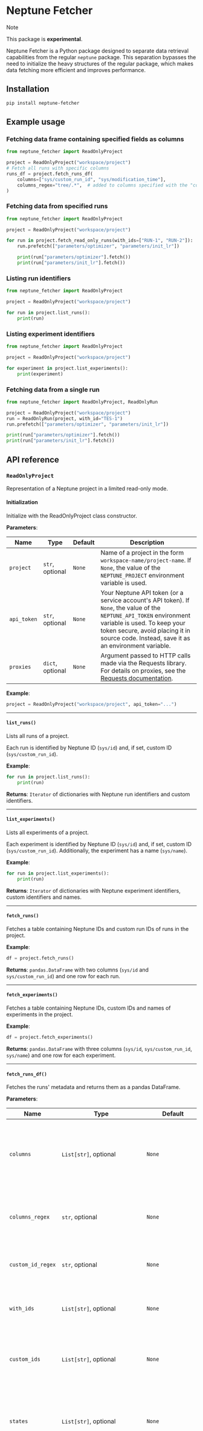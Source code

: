 # Neptune Fetcher

> [!NOTE]
> This package is **experimental**.

Neptune Fetcher is a Python package designed to separate data retrieval capabilities from the regular `neptune` package. This separation bypasses the need to initialize the heavy structures of the regular package, which makes data fetching more efficient and improves performance.

## Installation

```bash
pip install neptune-fetcher
```

## Example usage

### Fetching data frame containing specified fields as columns

```python
from neptune_fetcher import ReadOnlyProject

project = ReadOnlyProject("workspace/project")
# Fetch all runs with specific columns
runs_df = project.fetch_runs_df(
    columns=["sys/custom_run_id", "sys/modification_time"],
    columns_regex="tree/.*",  # added to columns specified with the "columns" parameter
)
```

### Fetching data from specified runs

```python
from neptune_fetcher import ReadOnlyProject

project = ReadOnlyProject("workspace/project")

for run in project.fetch_read_only_runs(with_ids=["RUN-1", "RUN-2"]):
    run.prefetch(["parameters/optimizer", "parameters/init_lr"])

    print(run["parameters/optimizer"].fetch())
    print(run["parameters/init_lr"].fetch())
```

### Listing run identifiers

```python
from neptune_fetcher import ReadOnlyProject

project = ReadOnlyProject("workspace/project")

for run in project.list_runs():
    print(run)
```

### Listing experiment identifiers

```python
from neptune_fetcher import ReadOnlyProject

project = ReadOnlyProject("workspace/project")

for experiment in project.list_experiments():
    print(experiment)
```

### Fetching data from a single run

```python
from neptune_fetcher import ReadOnlyProject, ReadOnlyRun

project = ReadOnlyProject("workspace/project")
run = ReadOnlyRun(project, with_id="TES-1")
run.prefetch(["parameters/optimizer", "parameters/init_lr"])

print(run["parameters/optimizer"].fetch())
print(run["parameters/init_lr"].fetch())
```

## API reference

### `ReadOnlyProject`

Representation of a Neptune project in a limited read-only mode.

#### Initialization

Initialize with the ReadOnlyProject class constructor.

__Parameters__:

| Name        | Type             | Default | Description                                                                                                                                                                                                                                       |
|-------------|------------------|---------|---------------------------------------------------------------------------------------------------------------------------------------------------------------------------------------------------------------------------------------------------|
| `project`   | `str`, optional  | `None`  | Name of a project in the form `workspace-name/project-name`. If `None`, the value of the `NEPTUNE_PROJECT` environment variable is used.                                                                                                          |
| `api_token` | `str`, optional  | `None`  | Your Neptune API token (or a service account's API token). If `None`, the value of the `NEPTUNE_API_TOKEN` environment variable is used. To keep your token secure, avoid placing it in source code. Instead, save it as an environment variable. |
| `proxies`   | `dict`, optional | `None`  | Argument passed to HTTP calls made via the Requests library. For details on proxies, see the [Requests documentation](https://requests.readthedocs.io/).                                                                                          |

__Example__:

```python
project = ReadOnlyProject("workspace/project", api_token="...")
```

---

#### `list_runs()`

Lists all runs of a project.

Each run is identified by Neptune ID (`sys/id`) and, if set, custom ID (`sys/custom_run_id`).

__Example__:
```python
for run in project.list_runs():
    print(run)
```

__Returns__:
`Iterator` of dictionaries with Neptune run identifiers and custom identifiers.

---


#### `list_experiments()`

Lists all experiments of a project.

Each experiment is identified by Neptune ID (`sys/id`) and, if set, custom ID (`sys/custom_run_id`).
Additionally, the experiment has a name (`sys/name`).

__Example__:
```python
for run in project.list_experiments():
    print(run)
```

__Returns__:
`Iterator` of dictionaries with Neptune experiment identifiers, custom identifiers and names.

---


#### `fetch_runs()`

Fetches a table containing Neptune IDs and custom run IDs of runs in the project.

__Example__:
```python
df = project.fetch_runs()
```

__Returns__:
`pandas.DataFrame` with two columns (`sys/id` and `sys/custom_run_id`) and one row for each run.

---


#### `fetch_experiments()`

Fetches a table containing Neptune IDs, custom IDs and names of experiments in the project.

__Example__:
```python
df = project.fetch_experiments()
```

__Returns__:
`pandas.DataFrame` with three columns (`sys/id`, `sys/custom_run_id`, `sys/name`) and one row for each experiment.

---


#### `fetch_runs_df()`

Fetches the runs' metadata and returns them as a pandas DataFrame.

__Parameters__:

| Name              | Type                                          | Default             | Description                                                                                                                                                                                                                                                                            |
|-------------------|-----------------------------------------------|---------------------|----------------------------------------------------------------------------------------------------------------------------------------------------------------------------------------------------------------------------------------------------------------------------------------|
| `columns`         | `List[str]`, optional                         | `None`              | Names of columns to include in the table, as a list of field names. The Neptune ID (`"sys/id"`) is included automatically. If `None`, all the columns of the experiments table are included.                                                                                           |
| `columns_regex`   | `str`, optional                               | `None`              | A regex pattern to filter columns by name. Use this parameter to include columns in addition to the ones specified by the `columns` parameter.                                                                                                                                         |
| `custom_id_regex` | `str`, optional                               | `None`              | A regex pattern to filter the runs by custom ID. When applied, it needs to limit the number of runs to 100 or fewer.                                                                                                                                                                   |
| `with_ids`        | `List[str]`, optional                         | `None`              | List of multiple Neptune IDs. Example: `["NLU-1", "NLU-2"]`. Matching any element of the list is sufficient to pass the criterion.                                                                                                                                                     |
| `custom_ids` | `List[str]`, optional                         | `None`              | List of multiple Custom IDs. Example: `["nostalgic_shockley", "high_albattani"]`. Matching any element of the list is sufficient to pass the criterion.                                                                                                                                |
| `states`          | `List[str]`, optional                         | `None`              | List of states. Possible values: `"inactive"`, `"active"`. "Active" means that at least one process is connected to the run. Matching any element of the list is sufficient to pass the criterion.                                                                                     |
| `owners`          | `List[str]`, optional                         | `None`              | List of multiple owners. Example:  `["frederic", "josh"]`. The owner is the user who created the run. Matching any element of the list is sufficient to pass the criterion.                                                                                                            |
| `tags`            | `List[str]`, optional                         | `None`              | A list of tags. Example: `"lightGBM"` or `["pytorch", "cycleLR"]`. **Note:** Only runs that have all specified tags will pass this criterion.                                                                                                                                          |
| `trashed`         | `bool`, optional                              | `False`             | Whether to retrieve trashed runs. If `True`, only trashed runs are retrieved. If `False`, only non-trashed runs are retrieved. If `None` or left empty, all run objects are retrieved, including trashed ones.                                                                         |
| `limit`           | `int`, optional                               | `None`              | Maximum number of runs to fetch. If `None`, all runs are fetched.                                                                                                                                                                                                                      |
| `sort_by`         | `str`, optional                               | `sys/creation_time` | Name of the field to sort the results by. The field must represent a simple type (string, float, integer).                                                                                                                                                                             |
| `ascending`       | `bool`, optional                              | `False`             | Whether to sort the entries in ascending order of the sorting column values.                                                                                                                                                                                                           |
| `progress_bar`    | `bool`, `Type[ProgressBarCallback]`, optional | `None`              | Set to `False `to disable the download progress bar, or pass a type of ProgressBarCallback to [use your own progress bar](https://docs.neptune.ai/usage/querying_metadata/#using-a-custom-progress-bar). If set to `None` or `True`, the default tqdm-based progress bar will be used. |

__Example__:
```python
# Fetch all runs with specific columns
runs_df = project.fetch_runs_df(
    columns=["sys/custom_run_id", "sys/modification_time", "training/lr"]
)

# Fetch all runs with specific columns and extra columns that match a regex pattern
runs_df = project.fetch_runs_df(
    columns=["sys/custom_run_id", "sys/modification_time"],
    columns_regex="tree/.*",
)

# Fetch runs by specific IDs
specific_runs_df = my_project.fetch_runs_df(
    custom_ids=["nostalgic_shockley", "high_albattani"]
)
```

__Returns__:
`pandas.DataFrame`: A pandas DataFrame containing metadata of the fetched runs.

---


#### `fetch_experiments_df()`

Fetches the experiments' metadata and returns them as a pandas DataFrame.

__Parameters__:

| Name              | Type                                          | Default             | Description                                                                                                                                                                                                                                                                            |
|-------------------|-----------------------------------------------|---------------------|----------------------------------------------------------------------------------------------------------------------------------------------------------------------------------------------------------------------------------------------------------------------------------------|
| `columns`         | `List[str]`, optional                         | `None`              | Names of columns to include in the table, as a list of field names. The Neptune ID (`"sys/id"`) is included automatically. If `None`, all the columns of the experiments table are included.                                                                                           |
| `columns_regex`   | `str`, optional                               | `None`              | A regex pattern to filter columns by name. Use this parameter to include columns in addition to the ones specified by the `columns` parameter.                                                                                                                                         |
| `custom_id_regex` | `str`, optional                               | `None`              | A regex pattern to filter the runs by custom ID. When applied, it needs to limit the number of runs to 100 or fewer.                                                                                                                                                                   |
| `with_ids`        | `List[str]`, optional                         | `None`              | List of multiple Neptune IDs. Example: `["NLU-1", "NLU-2"]`. Matching any element of the list is sufficient to pass the criterion.                                                                                                                                                     |
| `custom_ids` | `List[str]`, optional                         | `None`              | List of multiple Custom IDs. Example: `["nostalgic_shockley", "high_albattani"]`. Matching any element of the list is sufficient to pass the criterion.                                                                                                                                |
| `states`          | `List[str]`, optional                         | `None`              | List of states. Possible values: `"inactive"`, `"active"`. "Active" means that at least one process is connected to the run. Matching any element of the list is sufficient to pass the criterion.                                                                                     |
| `owners`          | `List[str]`, optional                         | `None`              | List of multiple owners. Example:  `["frederic", "josh"]`. The owner is the user who created the run. Matching any element of the list is sufficient to pass the criterion.                                                                                                            |
| `tags`            | `List[str]`, optional                         | `None`              | A list of tags. Example: `"lightGBM"` or `["pytorch", "cycleLR"]`. **Note:** Only runs that have all specified tags will pass this criterion.                                                                                                                                          |
| `trashed`         | `bool`, optional                              | `False`             | Whether to retrieve trashed runs. If `True`, only trashed runs are retrieved. If `False`, only non-trashed runs are retrieved. If `None` or left empty, all run objects are retrieved, including trashed ones.                                                                         |
| `limit`           | `int`, optional                               | `None`              | Maximum number of runs to fetch. If `None`, all runs are fetched.                                                                                                                                                                                                                      |
| `sort_by`         | `str`, optional                               | `sys/creation_time` | Name of the field to sort the results by. The field must represent a simple type (string, float, integer).                                                                                                                                                                             |
| `ascending`       | `bool`, optional                              | `False`             | Whether to sort the entries in ascending order of the sorting column values.                                                                                                                                                                                                           |
| `progress_bar`    | `bool`, `Type[ProgressBarCallback]`, optional | `None`              | Set to `False `to disable the download progress bar, or pass a type of ProgressBarCallback to [use your own progress bar](https://docs.neptune.ai/usage/querying_metadata/#using-a-custom-progress-bar). If set to `None` or `True`, the default tqdm-based progress bar will be used. |

__Example__:
```python
# Fetch all runs with specific columns
experiments_df = project.fetch_experiments_df(
    columns=["sys/custom_run_id", "sys/modification_time", "training/lr"]
)

# Fetch all runs with specific columns and extra columns that match a regex pattern
experiments_df = project.fetch_experiments_df(
    columns=["sys/custom_run_id", "sys/modification_time"],
    columns_regex="tree/.*",
)

# Fetch runs by specific IDs
specific_experiments_df = my_project.fetch_experiments_df(
    custom_ids=["nostalgic_shockley", "high_albattani"]
)
```

__Returns__:
`pandas.DataFrame`: A pandas DataFrame containing metadata of the fetched experiments.

---


#### `fetch_read_only_runs()`
List runs of the project in the form of ReadOnlyRun.

__Parameters__:

| Name         | Type                  | Default | Description                       |
|--------------|-----------------------|---------|-----------------------------------|
| `with_ids`   | `Optional[List[str]]` | `None`  | List of Neptune run IDs to fetch. |
| `custom_ids` | `Optional[List[str]]` | `None`  | List of custom run IDs to fetch.  |

__Example__:
```python
for run in project.fetch_read_only_runs(custom_ids=["my-run-aa-1", "my-run-bb-2"]):
    ...
```

__Returns__:
Iterator of ReadOnlyRun objects.

---

### `ReadOnlyRun`

Representation of a Neptune run in a limited read-only mode.

#### Initialization

Can be created with the class constructor, or as a result of the [`fetch_read_only_runs()`](#fetch_read_only_runs) method of the ReadOnlyProject class.

__Parameters__:

| Name                | Type              | Default | Description                                                                   |
|---------------------|-------------------|---------|-------------------------------------------------------------------------------|
| `read_only_project` | `ReadOnlyProject` | -       | Source project from which run will be fetched.                                |
| `with_id`           | `Optional[str]`   | `None`  | Neptune run ID to fetch. Example: `RUN-1`. Exclusive with `custom_id`         |
| `custom_id`         | `Optional[str]`   | `None`  | Neptune Custom IDs to fetch. Example: `my-run-aa-1`. Exclusive with `with_id` |

__Example__:
```python
from neptune_fetcher import ReadOnlyProject, ReadOnlyRun

project = ReadOnlyProject("workspace/project", api_token="...")
run = ReadOnlyRun(project, with_id="TES-1")
```

---

#### `.field_names`
List of run field names.

__Example__:
```python
for run in project.fetch_read_only_runs(with_ids=["TES-1", "TES-2"]):
    print(list(run.field_names))
```

__Returns__:
Iterator of run fields as strings.


---

#### Field lookup: `run[field_name]`
Used to access a specific field of a run. See [Available types](#available-types).

__Returns__:
An internal object used to operate on a specific field.

__Example__:
```python
custom_id = run["sys/custom_run_id"].fetch()
```

---

#### `prefetch()`
Pre-fetches a batch of fields to the internal cache.

Improves the performance of access to consecutive field values. Only simple field types are supported (`int`, `float`, `str`).

__Parameters__:

| Name    | Type        | Default | Description                          |
|---------|-------------|---------|--------------------------------------|
| `paths` | `List[str]` | -       | List of paths to fetch to the cache. |

__Example__:
```python
run.prefetch(["parameters/optimizer", "parameter/init_lr"])
# No more calls to the API
print(run["parameters/optimizer"].fetch())
print(run["parameter/init_lr"].fetch())
```

## Available types

The following sections list the currently supported field types, along with their available data retrieval operations.

---

### Integer
#### `fetch()`
Retrieves value either from the internal cache (see [`prefetch()`](#prefetch)) or from the API.

__Example__:
```python
batch_size = run["batch_size"].fetch()
```
__Returns__:
`int`

---

### Float
#### `fetch()`
Retrieves value either from the internal cache (see [`prefetch()`](#prefetch)) or from the API.

__Example__:
```python
f1 = run["scores/f1"].fetch()
```
__Returns__:
`float`

---

### String
#### `fetch()`
Retrieves value either from the internal cache (see [`prefetch()`](#prefetch)) or from the API.

__Example__:
```python
token = run["token"].fetch()
```

__Returns__:
`str`

---

### Datetime
#### `fetch()`
Retrieves value either from the internal cache (see [`prefetch()`](#prefetch)) or from the API.

__Example__:
```python
created_at = run["sys/creation_time"].fetch()
```

__Returns__:
`datetime.datetime`

---

### Object state
#### `fetch()`
Retrieves value either from the internal cache (see [`prefetch()`](#prefetch)) or from the API.

__Example__:
```python
state = run["sys/state"].fetch()
```

__Returns__:
`str`

---

### Boolean
#### `fetch()`
Retrieves value either from the internal cache (see [`prefetch()`](#prefetch)) or from the API.

__Example__:
```python
status = run["sys/failed"].fetch()
```

__Returns__:
`bool`

---

### Float series
#### `fetch()` or `fetch_last()`
Retrieves last series value either from the internal cache (see [`prefetch()`](#prefetch)) or from the API.

__Example__:
```python
loss = run["loss"].fetch_last()
```

__Returns__:
`Optional[float]`

#### `fetch_values()`
Retrieves all series values from the API.

__Parameters__:

| Name                | Type   | Default | Description                                                  |
|---------------------|--------|---------|--------------------------------------------------------------|
| `include_timestamp` | `bool` | True    | Whether the fetched data should include the timestamp field. |

__Example__:
```python
values = run["loss"].fetch_values()
```

__Returns__:
`pandas.DataFrame`

---

## License

This project is licensed under the Apache License Version 2.0. For more details, see [Apache License Version 2.0](http://www.apache.org/licenses/LICENSE-2.0).
